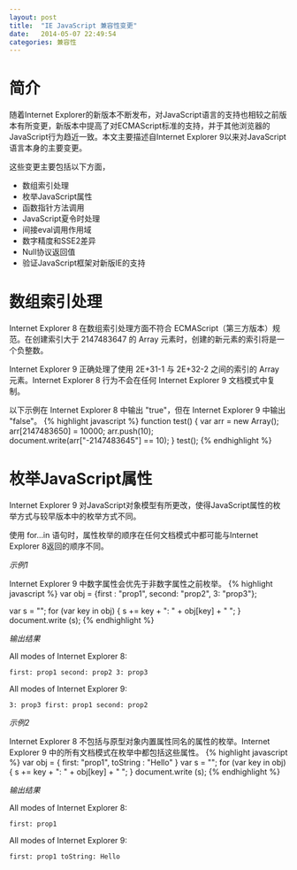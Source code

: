 ```yaml
---
layout: post
title:  "IE JavaScript 兼容性变更"
date:   2014-05-07 22:49:54
categories: 兼容性
---
```

# 简介
随着Internet Explorer的新版本不断发布，对JavaScript语言的支持也相较之前版本有所变更，新版本中提高了对ECMAScript标准的支持，并于其他浏览器的JavaScript行为趋近一致。本文主要描述自Internet Explorer 9以来对JavaScript语言本身的主要变更。

这些变更主要包括以下方面，

+   数组索引处理
+   枚举JavaScript属性
+   函数指针方法调用
+   JavaScript夏令时处理
+   间接eval调用作用域
+   数字精度和SSE2差异
+   Null协议返回值
+   验证JavaScript框架对新版IE的支持


# 数组索引处理

Internet Explorer 8 在数组索引处理方面不符合 ECMAScript（第三方版本）规范。在创建索引大于 2147483647 的 Array 元素时，创建的新元素的索引将是一个负整数。

Internet Explorer 9 正确处理了使用 2E+31-1 与 2E+32-2 之间的索引的 Array 元素。Internet Explorer 8 行为不会在任何 Internet Explorer 9 文档模式中复制。

以下示例在 Internet Explorer 8 中输出 "true"，但在 Internet Explorer 9 中输出 "false"。
{% highlight javascript %}
function test() {
    var arr = new Array();		
    arr[2147483650] = 10000;
    arr.push(10);	
    document.write(arr["-2147483645"] == 10);
}
test();
{% endhighlight %}

# 枚举JavaScript属性

Internet Explorer 9 对JavaScript对象模型有所更改，使得JavaScript属性的枚举方式与较早版本中的枚举方式不同。

使用 for…in 语句时，属性枚举的顺序在任何文档模式中都可能与Internet Explorer 8返回的顺序不同。 

*示例1*

Internet Explorer 9 中数字属性会优先于非数字属性之前枚举。
{% highlight javascript %}
var obj = {first : "prop1", second: "prop2", 3: "prop3"};

var s = "";
for (var key in obj) {
    s += key + ": " + obj[key] + " ";
}
document.write (s);
{% endhighlight %}

*输出结果*

All modes of Internet Explorer 8:

    first: prop1 second: prop2 3: prop3 

All modes of Internet Explorer 9:

    3: prop3 first: prop1 second: prop2

*示例2*

Internet Explorer 8 不包括与原型对象内置属性同名的属性的枚举。Internet Explorer 9 中的所有文档模式在枚举中都包括这些属性。
{% highlight javascript %}
var obj = { first: "prop1", toString : "Hello" }
var s = "";
for (var key in obj) {
    s += key + ": " + obj[key] + " ";
}
document.write (s);
{% endhighlight %}

*输出结果*

All modes of Internet Explorer 8:

    first: prop1

All modes of Internet Explorer 9:

    first: prop1 toString: Hello

